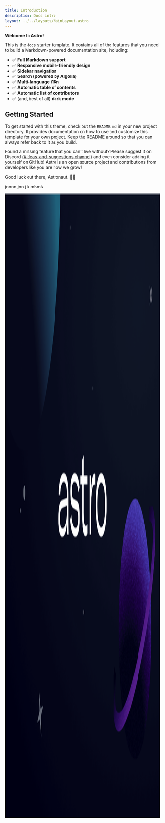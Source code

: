 ```yaml
---
title: Introduction
description: Docs intro
layout: ../../layouts/MainLayout.astro
---
```

**Welcome to Astro!**

This is the `docs` starter template. It contains all of the features that you need to build a Markdown-powered documentation site, including:

* ✅ **Full Markdown support**
* ✅ **Responsive mobile-friendly design**
* ✅ **Sidebar navigation**
* ✅ **Search (powered by Algolia)**
* ✅ **Multi-language i18n**
* ✅ **Automatic table of contents**
* ✅ **Automatic list of contributors**
* ✅ (and, best of all) **dark mode**

## Getting Started

To get started with this theme, check out the `README.md` in your new project directory. It provides documentation on how to use and customize this template for your own project. Keep the README around so that you can always refer back to it as you build.

Found a missing feature that you can't live without? Please suggest it on Discord [(#ideas-and-suggestions channel)](https://astro.build/chat) and even consider adding it yourself on GitHub! Astro is an open source project and contributions from developers like you are how we grow!

Good luck out there, Astronaut. 🧑‍🚀

jnnnn jnn j
k
mkmk

<img src="/public/default-og-image.png" width="4048" height="2025" />